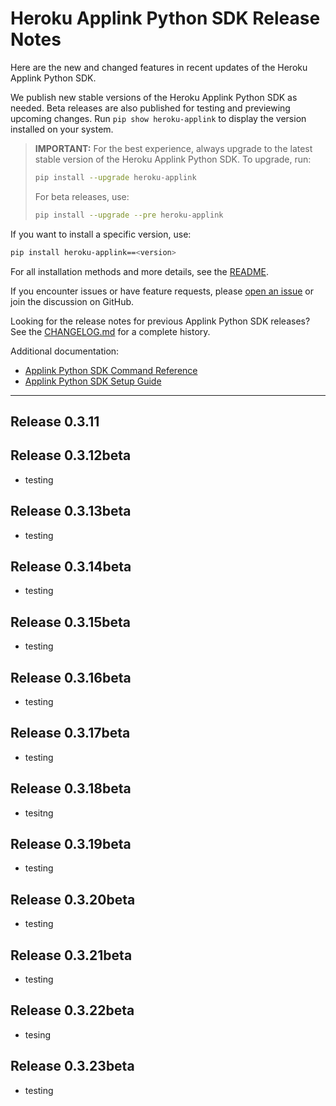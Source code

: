 # Heroku Applink Python SDK Release Notes

Here are the new and changed features in recent updates of the Heroku Applink Python SDK.

We publish new stable versions of the Heroku Applink Python SDK as needed. Beta releases are also published for testing and previewing upcoming changes. Run `pip show heroku-applink` to display the version installed on your system.

> **IMPORTANT:** For the best experience, always upgrade to the latest stable version of the Heroku Applink Python SDK. To upgrade, run:
>
> ```bash
> pip install --upgrade heroku-applink
> ```
>
> For beta releases, use:
>
> ```bash
> pip install --upgrade --pre heroku-applink
> ```

If you want to install a specific version, use:
```bash
pip install heroku-applink==<version>
```

For all installation methods and more details, see the [README](./README.md).

If you encounter issues or have feature requests, please [open an issue](https://github.com/heroku/heroku-applink-python/issues) or join the discussion on GitHub.

Looking for the release notes for previous Applink Python SDK releases? See the [CHANGELOG.md](./CHANGELOG.md) for a complete history.

Additional documentation:

* [Applink Python SDK Command Reference](./docs/)
* [Applink Python SDK Setup Guide](./docs/)

---

## Release 0.3.11




## Release 0.3.12beta


- testing


## Release 0.3.13beta


- testing


## Release 0.3.14beta


- testing


## Release 0.3.15beta


- testing


## Release 0.3.16beta


- testing


## Release 0.3.17beta


- testing


## Release 0.3.18beta


- tesitng


## Release 0.3.19beta


- testing


## Release 0.3.20beta


- testing


## Release 0.3.21beta


- testing


## Release 0.3.22beta


- tesing


## Release 0.3.23beta


- testing

